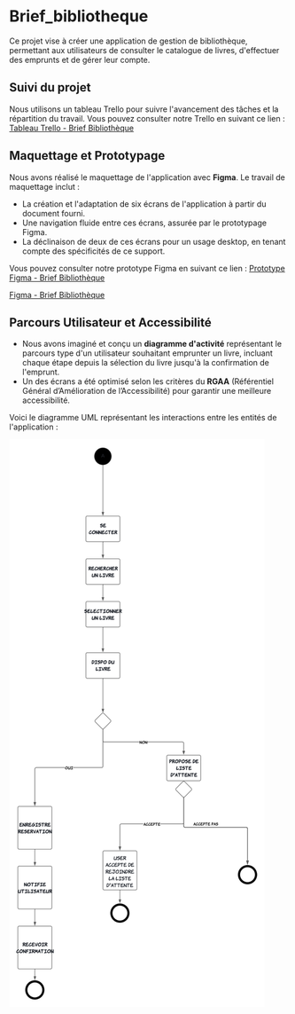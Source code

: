 # Brief_bibliotheque

Ce projet vise à créer une application de gestion de bibliothèque, permettant aux utilisateurs de consulter le catalogue de livres, d'effectuer des emprunts et de gérer leur compte.

## Suivi du projet

Nous utilisons un tableau Trello pour suivre l'avancement des tâches et la répartition du travail. Vous pouvez consulter notre Trello en suivant ce lien : [Tableau Trello - Brief Bibliothèque](https://trello.com/b/kLo96FMp/brief-biblioth%C3%A8que)

## Maquettage et Prototypage

Nous avons réalisé le maquettage de l'application avec **Figma**. Le travail de maquettage inclut :

- La création et l'adaptation de six écrans de l'application à partir du document fourni.
- Une navigation fluide entre ces écrans, assurée par le prototypage Figma.
- La déclinaison de deux de ces écrans pour un usage desktop, en tenant compte des spécificités de ce support.

Vous pouvez consulter notre prototype Figma en suivant ce lien : [Prototype Figma - Brief Bibliothèque](https://www.figma.com/proto/GvldMFs3xORch0KtudJml4/Brief_biblioth%C3%A8que?node-id=0-1&t=mBNgiLTPginBv8jp-1)
 
[ Figma - Brief Bibliothèque](https://www.figma.com/design/GvldMFs3xORch0KtudJml4/Brief_biblioth%C3%A8que?node-id=0-1&m=dev&t=5JiwsVsTIczFlNuM-1)


## Parcours Utilisateur et Accessibilité

- Nous avons imaginé et conçu un **diagramme d'activité** représentant le parcours type d'un utilisateur souhaitant emprunter un livre, incluant chaque étape depuis la sélection du livre jusqu'à la confirmation de l'emprunt.
- Un des écrans a été optimisé selon les critères du **RGAA** (Référentiel Général d’Amélioration de l’Accessibilité) pour garantir une meilleure accessibilité.

Voici le diagramme UML représentant les interactions entre les entités de l'application :

![Diagramme UML](./img/User_Journey_Map_1.png)
